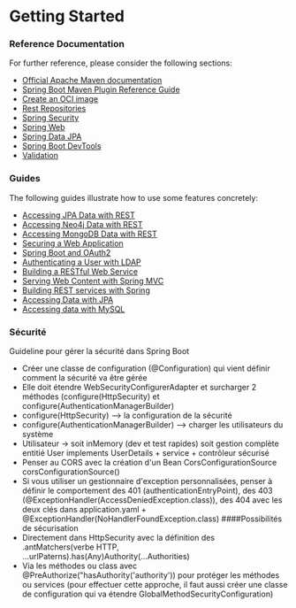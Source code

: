 # Getting Started

### Reference Documentation
For further reference, please consider the following sections:

* [Official Apache Maven documentation](https://maven.apache.org/guides/index.html)
* [Spring Boot Maven Plugin Reference Guide](https://docs.spring.io/spring-boot/docs/2.3.3.RELEASE/maven-plugin/reference/html/)
* [Create an OCI image](https://docs.spring.io/spring-boot/docs/2.3.3.RELEASE/maven-plugin/reference/html/#build-image)
* [Rest Repositories](https://docs.spring.io/spring-boot/docs/2.3.3.RELEASE/reference/htmlsingle/#howto-use-exposing-spring-data-repositories-rest-endpoint)
* [Spring Security](https://docs.spring.io/spring-boot/docs/2.3.3.RELEASE/reference/htmlsingle/#boot-features-security)
* [Spring Web](https://docs.spring.io/spring-boot/docs/2.3.3.RELEASE/reference/htmlsingle/#boot-features-developing-web-applications)
* [Spring Data JPA](https://docs.spring.io/spring-boot/docs/2.3.3.RELEASE/reference/htmlsingle/#boot-features-jpa-and-spring-data)
* [Spring Boot DevTools](https://docs.spring.io/spring-boot/docs/2.3.3.RELEASE/reference/htmlsingle/#using-boot-devtools)
* [Validation](https://docs.spring.io/spring-boot/docs/2.3.3.RELEASE/reference/htmlsingle/#boot-features-validation)

### Guides
The following guides illustrate how to use some features concretely:

* [Accessing JPA Data with REST](https://spring.io/guides/gs/accessing-data-rest/)
* [Accessing Neo4j Data with REST](https://spring.io/guides/gs/accessing-neo4j-data-rest/)
* [Accessing MongoDB Data with REST](https://spring.io/guides/gs/accessing-mongodb-data-rest/)
* [Securing a Web Application](https://spring.io/guides/gs/securing-web/)
* [Spring Boot and OAuth2](https://spring.io/guides/tutorials/spring-boot-oauth2/)
* [Authenticating a User with LDAP](https://spring.io/guides/gs/authenticating-ldap/)
* [Building a RESTful Web Service](https://spring.io/guides/gs/rest-service/)
* [Serving Web Content with Spring MVC](https://spring.io/guides/gs/serving-web-content/)
* [Building REST services with Spring](https://spring.io/guides/tutorials/bookmarks/)
* [Accessing Data with JPA](https://spring.io/guides/gs/accessing-data-jpa/)
* [Accessing data with MySQL](https://spring.io/guides/gs/accessing-data-mysql/)

### Sécurité
Guideline pour gérer la sécurité dans Spring Boot

* Créer une classe de configuration (@Configuration) qui vient définir comment la sécurité va être gérée
* Elle doit étendre WebSecurityConfigurerAdapter et surcharger 2 méthodes (configure(HttpSecurity) et configure(AuthenticationManagerBuilder)
* configure(HttpSecurity) --> la configuration de la sécurité
* configure(AuthenticationManagerBuilder)  --> charger les utilisateurs du système
* Utilisateur -> soit inMemory (dev et test rapides) soit gestion complète entitié User implements UserDetails + service + contrôleur sécurisé
* Penser au CORS avec la création d'un Bean CorsConfigurationSource corsConfigurationSource()
* Si vous utiliser un gestionnaire d'exception personnalisées, penser à définir le comportement des 401 (authenticationEntryPoint), des 403 (@ExceptionHandler(AccessDeniedException.class)), des 404 avec les deux clés dans application.yaml +  @ExceptionHandler(NoHandlerFoundException.class)
####Possibilités de sécurisation
* Directement dans HttpSecurity avec la définition des .antMatchers(verbe HTTP, ...urlPaterns).has(Any)Authority(...Authorities)
* Via les méthodes ou class avec @PreAuthorize("hasAuthority('authority')) pour protéger les méthodes ou services (pour effectuer cette approche, il faut aussi créer une classe de configuration qui va étendre GlobalMethodSecurityConfiguration)
